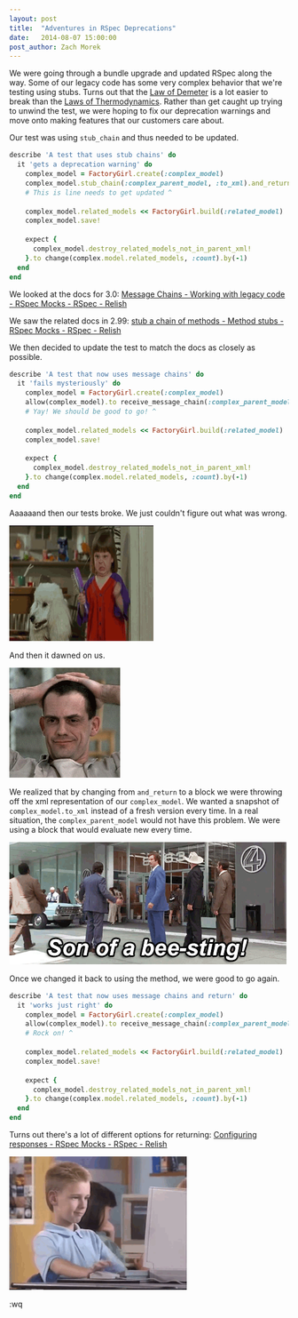 ```yaml
---
layout: post
title:  "Adventures in RSpec Deprecations"
date:   2014-08-07 15:00:00
post_author: Zach Morek
---
```


We were going through a bundle upgrade and updated RSpec along the way.
Some of our legacy code has some very complex behavior that we're testing using stubs.
Turns out that the [Law of Demeter](https://en.wikipedia.org/wiki/Law_Of_Demeter) is a lot easier to break than the [Laws of Thermodynamics](https://en.wikipedia.org/wiki/Laws_of_thermodynamics).
Rather than get caught up trying to unwind the test, we were hoping to fix our deprecation warnings and move onto making features that our customers care about.

Our test was using `stub_chain` and thus needed to be updated.

```ruby
describe 'A test that uses stub chains' do
  it 'gets a deprecation warning' do
    complex_model = FactoryGirl.create(:complex_model)
    complex_model.stub_chain(:complex_parent_model, :to_xml).and_return(complex_model.to_xml)
    # This is line needs to get updated ^

    complex_model.related_models << FactoryGirl.build(:related_model)
    complex_model.save!

    expect {
      complex_model.destroy_related_models_not_in_parent_xml!
    }.to change(complex.model.related_models, :count).by(-1)
  end
end
```

We looked at the docs for 3.0:
[Message Chains - Working with legacy code - RSpec Mocks - RSpec - Relish](https://relishapp.com/rspec/rspec-mocks/v/3-0/docs/working-with-legacy-code/message-chains)

We saw the related docs in 2.99:
[stub a chain of methods - Method stubs - RSpec Mocks - RSpec - Relish](https://relishapp.com/rspec/rspec-mocks/v/2-99/docs/method-stubs/stub-a-chain-of-methods)

We then decided to update the test to match the docs as closely as possible.

```ruby
describe 'A test that now uses message chains' do
  it 'fails mysteriously' do
    complex_model = FactoryGirl.create(:complex_model)
    allow(complex_model).to receive_message_chain(:complex_parent_model, :to_xml) { complex_model.to_xml }
    # Yay! We should be good to go! ^

    complex_model.related_models << FactoryGirl.build(:related_model)
    complex_model.save!

    expect {
      complex_model.destroy_related_models_not_in_parent_xml!
    }.to change(complex.model.related_models, :count).by(-1)
  end
end
```

Aaaaaand then our tests broke.
We just couldn't figure out what was wrong.

![AHHHHHHHHHH!](/images/angry_shake.gif)

And then it dawned on us.

![OOOOOOOOOOH!](/images/sudden_realization.gif)

We realized that by changing from `and_return` to a block we were throwing off the xml representation of our `complex_model`.
We wanted a snapshot of `complex_model.to_xml` instead of a fresh version every time.
In a real situation, the `complex_parent_model` would not have this problem.
We were using a block that would evaluate new every time.

![Sonofa](/images/bee_sting.gif)

Once we changed it back to using the method, we were good to go again.

```ruby
describe 'A test that now uses message chains and return' do
  it 'works just right' do
    complex_model = FactoryGirl.create(:complex_model)
    allow(complex_model).to receive_message_chain(:complex_parent_model, :to_xml).and_return(complex_model.to_xml)
    # Rock on! ^

    complex_model.related_models << FactoryGirl.build(:related_model)
    complex_model.save!

    expect {
      complex_model.destroy_related_models_not_in_parent_xml!
    }.to change(complex.model.related_models, :count).by(-1)
  end
end
```

Turns out there's a lot of different options for returning: [Configuring responses - RSpec Mocks - RSpec - Relish](https://www.relishapp.com/rspec/rspec-mocks/v/3-0/docs/configuring-responses)

![Nice](/images/thumbs_up.gif)

:wq
